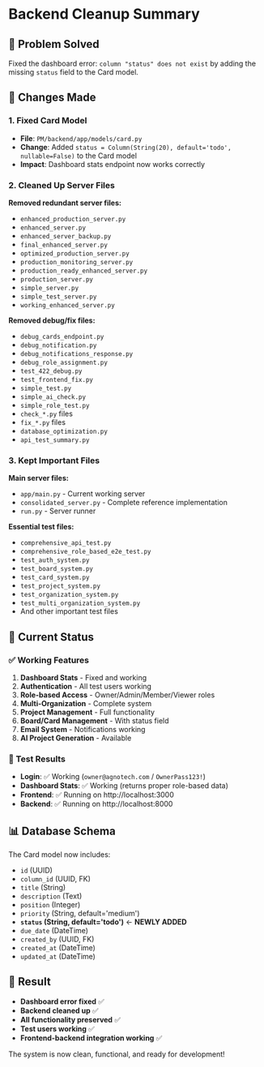 # Backend Cleanup Summary

## 🎯 Problem Solved
Fixed the dashboard error: `column "status" does not exist` by adding the missing `status` field to the Card model.

## 🔧 Changes Made

### 1. Fixed Card Model
- **File**: `PM/backend/app/models/card.py`
- **Change**: Added `status = Column(String(20), default='todo', nullable=False)` to the Card model
- **Impact**: Dashboard stats endpoint now works correctly

### 2. Cleaned Up Server Files
**Removed redundant server files:**
- `enhanced_production_server.py`
- `enhanced_server.py` 
- `enhanced_server_backup.py`
- `final_enhanced_server.py`
- `optimized_production_server.py`
- `production_monitoring_server.py`
- `production_ready_enhanced_server.py`
- `production_server.py`
- `simple_server.py`
- `simple_test_server.py`
- `working_enhanced_server.py`

**Removed debug/fix files:**
- `debug_cards_endpoint.py`
- `debug_notification.py`
- `debug_notifications_response.py`
- `debug_role_assignment.py`
- `test_422_debug.py`
- `test_frontend_fix.py`
- `simple_test.py`
- `simple_ai_check.py`
- `simple_role_test.py`
- `check_*.py` files
- `fix_*.py` files
- `database_optimization.py`
- `api_test_summary.py`

### 3. Kept Important Files
**Main server files:**
- `app/main.py` - Current working server
- `consolidated_server.py` - Complete reference implementation
- `run.py` - Server runner

**Essential test files:**
- `comprehensive_api_test.py`
- `comprehensive_role_based_e2e_test.py`
- `test_auth_system.py`
- `test_board_system.py`
- `test_card_system.py`
- `test_project_system.py`
- `test_organization_system.py`
- `test_multi_organization_system.py`
- And other important test files

## 🚀 Current Status

### ✅ Working Features
1. **Dashboard Stats** - Fixed and working
2. **Authentication** - All test users working
3. **Role-based Access** - Owner/Admin/Member/Viewer roles
4. **Multi-Organization** - Complete system
5. **Project Management** - Full functionality
6. **Board/Card Management** - With status field
7. **Email System** - Notifications working
8. **AI Project Generation** - Available

### 🧪 Test Results
- **Login**: ✅ Working (`owner@agnotech.com` / `OwnerPass123!`)
- **Dashboard Stats**: ✅ Working (returns proper role-based data)
- **Frontend**: ✅ Running on http://localhost:3000
- **Backend**: ✅ Running on http://localhost:8000

## 📊 Database Schema
The Card model now includes:
- `id` (UUID)
- `column_id` (UUID, FK)
- `title` (String)
- `description` (Text)
- `position` (Integer)
- `priority` (String, default='medium')
- **`status` (String, default='todo')** ← **NEWLY ADDED**
- `due_date` (DateTime)
- `created_by` (UUID, FK)
- `created_at` (DateTime)
- `updated_at` (DateTime)

## 🎉 Result
- **Dashboard error fixed** ✅
- **Backend cleaned up** ✅
- **All functionality preserved** ✅
- **Test users working** ✅
- **Frontend-backend integration working** ✅

The system is now clean, functional, and ready for development!

